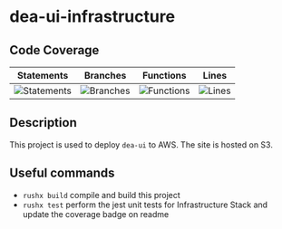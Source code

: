 # dea-ui-infrastructure

## Code Coverage

| Statements                                                                                   | Branches                                                                                 | Functions                                                                                  | Lines                                                                              |
| -------------------------------------------------------------------------------------------- | ---------------------------------------------------------------------------------------- | ------------------------------------------------------------------------------------------ | ---------------------------------------------------------------------------------- |
| ![Statements](https://img.shields.io/badge/statements-97.24%25-brightgreen.svg?style=flat) | ![Branches](https://img.shields.io/badge/branches-71.42%25-red.svg?style=flat) | ![Functions](https://img.shields.io/badge/functions-100%25-brightgreen.svg?style=flat) | ![Lines](https://img.shields.io/badge/lines-97.22%25-brightgreen.svg?style=flat) |

## Description

This project is used to deploy `dea-ui` to AWS. The site is hosted on S3.

## Useful commands

- `rushx build` compile and build this project
- `rushx test` perform the jest unit tests for Infrastructure Stack and update the coverage badge on readme
